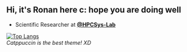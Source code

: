 ## Hi, it's Ronan here c: hope you are doing well

- Scientific Researcher at **[@HPCSys-Lab](https://github.com/HPCSys-Lab)**


[![Top Langs](https://github-readme-stats.vercel.app/api/top-langs/?username=ronanpjr&layout=donut-vertical&theme=catppuccin_latte&hide=jupyter_notebook,shaderlab,hlsl)](https://github.com/anuraghazra/github-readme-stats)
<br>
_Catppuccin is the best theme! XD_
<br>
<!--
**ronanpjr/ronanpjr** is a ✨ _special_ ✨ repository because its `README.md` (this file) appears on your GitHub profile.

Here are some ideas to get you started:

- 🔭 I’m currently working on ...https://github.com/ronanpjr/ronanpjr/edit/main/README.md
- 🌱 I’m currently learning ...
- 👯 I’m looking to collaborate on ...
- 🤔 I’m looking for help with ...
- 💬 Ask me about ...
- 📫 How to reach me: ...
- 😄 Pronouns: ...
- ⚡ Fun fact: ...
-->
